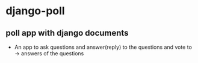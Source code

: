 # django-poll
## poll app with django documents
* An app to ask questions and answer(reply) to the questions and vote to -> answers of the questions
